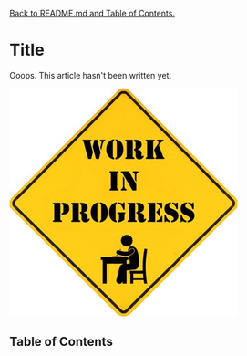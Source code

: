 [Back to README.md and Table of Contents.](README.md)

# Title

Ooops. This article hasn't been written yet.

![Roadwork](images/work_in_progress.jpg)

## Table of Contents

